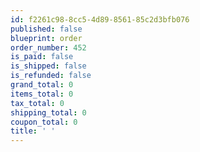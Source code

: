```yaml
---
id: f2261c98-8cc5-4d89-8561-85c2d3bfb076
published: false
blueprint: order
order_number: 452
is_paid: false
is_shipped: false
is_refunded: false
grand_total: 0
items_total: 0
tax_total: 0
shipping_total: 0
coupon_total: 0
title: ' '
---
```

